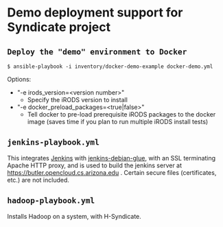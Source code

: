 # Demo deployment support for Syndicate project

## `Deploy the "demo" environment to Docker`

```
$ ansible-playbook -i inventory/docker-demo-example docker-demo.yml
```

Options:

* "-e irods\_version=\<version number\>"
  - Specify the iRODS version to install
* "-e docker\_preload\_packages=\<true|false\>"
  - Tell docker to pre-load prerequisite iRODS packages to the docker image (saves time if you plan to run multiple iRODS install tests)

## `jenkins-playbook.yml`

This integrates [Jenkins](https://jenkins.io) with
[jenkins-debian-glue](http://jenkins-debian-glue.org/), with an SSL terminating
Apache HTTP proxy, and is used to build the jenkins server at
https://butler.opencloud.cs.arizona.edu . Certain secure files (certificates,
etc.) are not included.


## `hadoop-playbook.yml`

Installs Hadoop on a system, with H-Syndicate.

